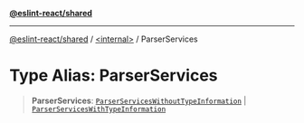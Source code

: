 [**@eslint-react/shared**](../../README.md)

***

[@eslint-react/shared](../../README.md) / [\<internal\>](../README.md) / ParserServices

# Type Alias: ParserServices

> **ParserServices**: [`ParserServicesWithoutTypeInformation`](../interfaces/ParserServicesWithoutTypeInformation.md) \| [`ParserServicesWithTypeInformation`](../interfaces/ParserServicesWithTypeInformation.md)
